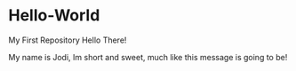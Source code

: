 # Hello-World
My First Repository
Hello There! 

My name is Jodi, Im short and sweet, much like this message is going to be!
